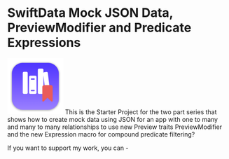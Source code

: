 # SwiftData Mock JSON Data, PreviewModifier and Predicate Expressions

![mac128](Images/mac128.png) This is the Starter Project for the two part series that shows how to create mock data  using JSON for an app with one to many and many to many relationships to use new Preview traits PreviewModifier and the new Expression macro for compound predicate filtering?



If you want to support my work, you can - </br>



